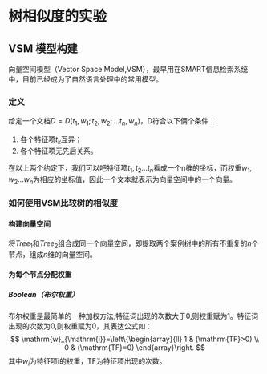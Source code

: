 # 树相似度的实验

## VSM 模型构建

向量空间模型（Vector Space Model,VSM），最早用在SMART信息检索系统中，目前已经成为了自然语言处理中的常用模型。

### 定义

给定一个文档$D = D(t_1,w_1;t_2,w_2;...t_n,w_n)$，D符合以下俩个条件：

1. 各个特征项$t_k$互异；
2. 各个特征项无先后关系。

在以上两个约定下，我们可以吧特征项$t_1,t_2...t_n$看成一个n维的坐标，而权重$w_1,w_2...w_n$为相应的坐标值，因此一个文本就表示为向量空间中的一个向量。

### 如何使用VSM比较树的相似度

#### 构建向量空间

将$Tree_1$和$Tree_2$组合成同一个向量空间，即提取两个案例树中的所有不重复的$n$个节点，组成$n$维的向量空间。

#### 为每个节点分配权重

##### Boolean（布尔权重）

布尔权重是最简单的一种加权方法,特征词出现的次数大于0,则权重赋为1。特征词出现的次数为0,则权重赋为0，其表达公式如：
$$
\mathrm{w}_{\mathrm{i}}=\left\{\begin{array}{ll}
1 & (\mathrm{TF}>0) \\
0 & (\mathrm{TF}=0)
\end{array}\right.
$$
其中$w_i$为特征项i的权重，TF为特征项出现的次数。